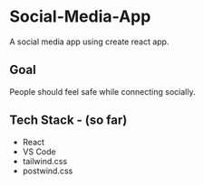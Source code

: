 # Social-Media-App
A social media app using create react app. 

## Goal
  People should feel safe while connecting socially.
  
## Tech Stack - (so far)  
* React
* VS Code
* tailwind.css
* postwind.css
